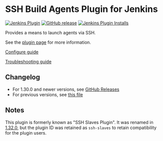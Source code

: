 SSH Build Agents Plugin for Jenkins
=========================

[![Jenkins Plugin](https://img.shields.io/jenkins/plugin/v/ssh-slaves.svg)](https://plugins.jenkins.io/ssh-slaves)
[![GitHub release](https://img.shields.io/github/release/jenkinsci/ssh-slaves-plugin.svg?label=changelog)](https://github.com/jenkinsci/ssh-slaves-plugin/releases/latest)
[![Jenkins Plugin Installs](https://img.shields.io/jenkins/plugin/i/ssh-slaves.svg?color=blue)](https://plugins.jenkins.io/ssh-slaves)

Provides a means to launch agents via SSH.

See the [plugin page](https://plugins.jenkins.io/ssh-slaves) for more information.

[Configure guide](doc/CONFIGURE.md)

[Troubleshooting guide](doc/TROUBLESHOOTING.md)

## Changelog

* For 1.30.0 and newer versions, see [GitHub Releases](https://github.com/jenkinsci/ssh-slaves-plugin/releases)
* For previous versions, see [this file](./CHANGELOG.md)

## Notes

This plugin is formerly known as "SSH Slaves Plugin".
It was renamed in [1.32.0](https://github.com/jenkinsci/ssh-slaves-plugin/releases/tag/ssh-slaves-1.31.0), but the plugin ID was retained as `ssh-slaves` to retain compatibility for the plugin users.
